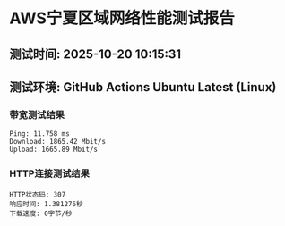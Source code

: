 # AWS宁夏区域网络性能测试报告
## 测试时间: 2025-10-20 10:15:31
## 测试环境: GitHub Actions Ubuntu Latest (Linux)

### 带宽测试结果
```
Ping: 11.758 ms
Download: 1865.42 Mbit/s
Upload: 1665.89 Mbit/s
```

### HTTP连接测试结果
```
HTTP状态码: 307
响应时间: 1.381276秒
下载速度: 0字节/秒
```

